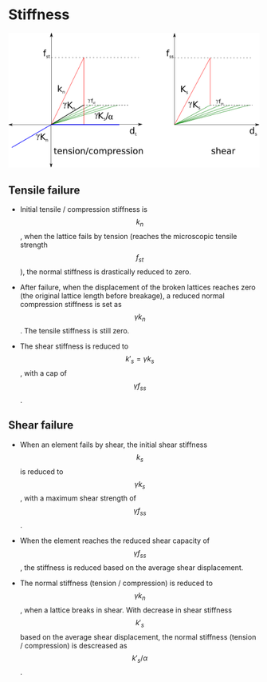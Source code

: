 # Stiffness
![Stiffness](stiffness.png)

## Tensile failure

* Initial tensile / compression stiffness is $$k_n$$, when the lattice fails by tension (reaches the microscopic tensile strength $$f_{st}$$), the normal stiffness is drastically reduced to zero.

* After failure, when the displacement of the broken lattices reaches zero (the original lattice length before breakage), a reduced normal compression stiffness is set as $$\gamma k_n$$. The tensile stiffness is still zero.

* The shear stiffness is reduced to $$k'_s = \gamma k_s$$, with a cap of $$\gamma f_{ss}$$.

## Shear failure

* When an element fails by shear, the initial shear stiffness $$k_s$$ is reduced to $$\gamma k_s$$, with a maximum shear strength of $$\gamma f_{ss}$$. 

* When the element reaches the reduced shear capacity of $$\gamma f_{ss}$$, the stiffness is reduced based on the average shear displacement.

* The normal stiffness (tension / compression) is reduced to $$\gamma k_n$$, when a lattice breaks in shear. With decrease in shear stiffness $$k'_s$$ based on the average shear displacement, the normal stiffness (tension / compression) is descreased as $$k'_s / \alpha$$.
